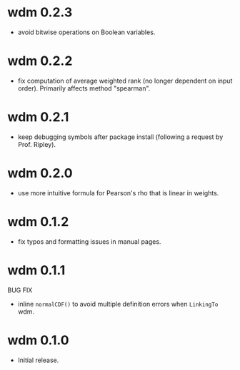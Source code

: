 # wdm 0.2.3

* avoid bitwise operations on Boolean variables. 
 
 
# wdm 0.2.2

* fix computation of average weighted rank (no longer dependent on input order).
  Primarily affects method "spearman".


# wdm 0.2.1

* keep debugging symbols after package install (following a request by Prof. Ripley).


# wdm 0.2.0

* use more intuitive formula for Pearson's rho that is linear in weights.


# wdm 0.1.2

* fix typos and formatting issues in manual pages.


# wdm 0.1.1

BUG FIX

* inline `normalCDF()` to avoid multiple definition errors when `LinkingTo` wdm.


# wdm 0.1.0

* Initial release.
